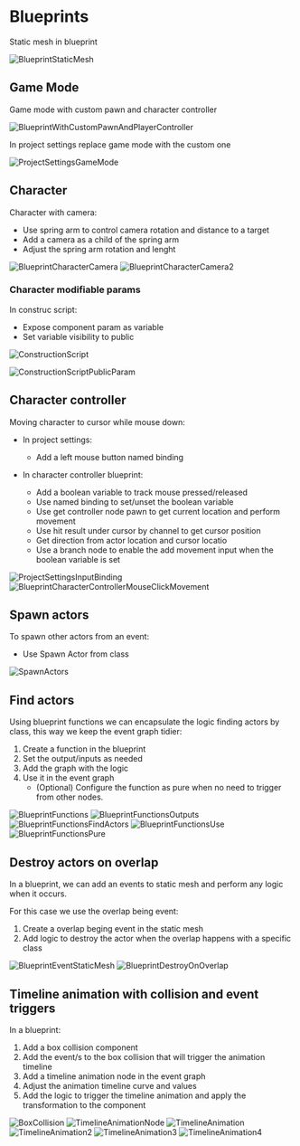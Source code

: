# Blueprints

Static mesh in blueprint 

![BlueprintStaticMesh](./Images/BlueprintStaticMesh.jpg)

## Game Mode

Game mode with custom pawn and character controller

![BlueprintWithCustomPawnAndPlayerController](./Images/BlueprintWithCustomPawnAndPlayerController.jpg)

In project settings replace game mode with the custom one

![ProjectSettingsGameMode](./Images/ProjectSettingsGameMode.jpg)


## Character

Character with camera:
- Use spring arm to control camera rotation and distance to a target
- Add a camera as a child of the spring arm
- Adjust the spring arm rotation and lenght

![BlueprintCharacterCamera](./Images/BlueprintCharacterCamera.jpg)
![BlueprintCharacterCamera2](./Images/BlueprintCharacterCamera2.jpg)

### Character modifiable params

In construc script:
- Expose component param as variable
- Set variable visibility to public

![ConstructionScript](./Images/ConstructionScript.jpg)

![ConstructionScriptPublicParam](./Images/ConstructionScriptPublicParam.jpg)

## Character controller

Moving character to cursor while mouse down:

- In project settings:
    - Add a left mouse button named binding

- In character controller blueprint:
    - Add a boolean variable to track mouse pressed/released
    - Use named binding to set/unset the boolean variable 
    - Use get controller node pawn to get current location and perform movement
    - Use hit result under cursor by channel to get cursor position
    - Get direction from actor location and cursor locatio
    - Use a branch node to enable the add movement input when the boolean variable is set


![ProjectSettingsInputBinding](./Images/ProjectSettingsInputBinding.jpg)
![BlueprintCharacterControllerMouseClickMovement](./Images/BlueprintCharacterControllerMouseClickMovement.jpg)

## Spawn actors

To spawn other actors from an event:
- Use Spawn Actor from class

![SpawnActors](./Images/Blueprint/SpawnActors.jpg)

## Find actors

Using blueprint functions we can encapsulate the logic finding actors by class, this way we keep the event graph tidier:
1. Create a function in the blueprint
2. Set the output/inputs as needed
3. Add the graph with the logic
4. Use it in the event graph
    - (Optional) Configure the function as pure when no need to trigger from other nodes.

![BlueprintFunctions](./Images/Blueprint/BlueprintFunctions.jpg)
![BlueprintFunctionsOutputs](./Images/Blueprint/BlueprintFunctionsOutputs.jpg)
![BlueprintFunctionsFindActors](./Images/Blueprint/BlueprintFunctionsFindActors.jpg)
![BlueprintFunctionsUse](./Images/Blueprint/BlueprintFunctionsUse.jpg)
![BlueprintFunctionsPure](./Images/Blueprint/BlueprintFunctionsPure.jpg)

## Destroy actors on overlap

In a blueprint, we can add an events to static mesh and perform any logic when it occurs. 

For this case we use the overlap being event:
1. Create a overlap beging event in the static mesh
2. Add logic to destroy the actor when the overlap happens with a specific class

![BlueprintEventStaticMesh](./Images/Blueprint/BlueprintEventStaticMesh.jpg)
![BlueprintDestroyOnOverlap](./Images/Blueprint/BlueprintDestroyOnOverlap.jpg)

## Timeline animation with collision and event triggers

In a blueprint:
1. Add a box collision component 
2. Add the event/s to the box collision that will trigger the animation timeline
3. Add a timeline animation node in the event graph
4. Adjust the animation timeline curve and values
5. Add the logic to trigger the timeline animation and apply the transformation to the component 

![BoxCollision](./Images/Blueprint/BoxCollision.jpg)
![TimelineAnimationNode](./Images/Blueprint/TimelineAnimationNode.jpg)
![TimelineAnimation](./Images/Blueprint/TimelineAnimation.jpg)
![TimelineAnimation2](./Images/Blueprint/TimelineAnimation2.jpg)
![TimelineAnimation3](./Images/Blueprint/TimelineAnimation3.jpg)
![TimelineAnimation4](./Images/Blueprint/TimelineAnimation4.jpg)